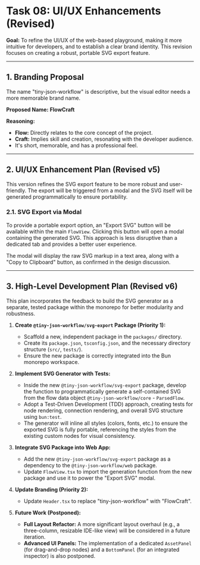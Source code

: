 # Task 08: UI/UX Enhancements (Revised)

**Goal:** To refine the UI/UX of the web-based playground, making it more intuitive for developers, and to establish a clear brand identity. This revision focuses on creating a robust, portable SVG export feature.

---

## 1. Branding Proposal

The name "tiny-json-workflow" is descriptive, but the visual editor needs a more memorable brand name.

**Proposed Name:** **FlowCraft**

**Reasoning:**

- **Flow:** Directly relates to the core concept of the project.
- **Craft:** Implies skill and creation, resonating with the developer audience.
- It's short, memorable, and has a professional feel.

---

## 2. UI/UX Enhancement Plan (Revised v5)

This version refines the SVG export feature to be more robust and user-friendly. The export will be triggered from a modal and the SVG itself will be generated programmatically to ensure portability.

### 2.1. SVG Export via Modal

To provide a portable export option, an "Export SVG" button will be available within the main `FlowView`. Clicking this button will open a modal containing the generated SVG. This approach is less disruptive than a dedicated tab and provides a better user experience.

The modal will display the raw SVG markup in a text area, along with a "Copy to Clipboard" button, as confirmed in the design discussion.

---

## 3. High-Level Development Plan (Revised v6)

This plan incorporates the feedback to build the SVG generator as a separate, tested package within the monorepo for better modularity and robustness.

1.  **Create `@tiny-json-workflow/svg-export` Package (Priority 1):**

    - Scaffold a new, independent package in the `packages/` directory.
    - Create its `package.json`, `tsconfig.json`, and the necessary directory structure (`src/`, `tests/`).
    - Ensure the new package is correctly integrated into the Bun monorepo workspace.

2.  **Implement SVG Generator with Tests:**

    - Inside the new `@tiny-json-workflow/svg-export` package, develop the function to programmatically generate a self-contained SVG from the flow data object `@tiny-json-workflow/core` - `ParsedFlow`.
    - Adopt a Test-Driven Development (TDD) approach, creating tests for node rendering, connection rendering, and overall SVG structure using `bun:test`.
    - The generator will inline all styles (colors, fonts, etc.) to ensure the exported SVG is fully portable, referencing the styles from the existing custom nodes for visual consistency.

3.  **Integrate SVG Package into Web App:**

    - Add the new `@tiny-json-workflow/svg-export` package as a dependency to the `@tiny-json-workflow/web` package.
    - Update `FlowView.tsx` to import the generation function from the new package and use it to power the "Export SVG" modal.

4.  **Update Branding (Priority 2):**

    - Update `Header.tsx` to replace "tiny-json-workflow" with "FlowCraft".

5.  **Future Work (Postponed):**
    - **Full Layout Refactor:** A more significant layout overhaul (e.g., a three-column, resizable IDE-like view) will be considered in a future iteration.
    - **Advanced UI Panels:** The implementation of a dedicated `AssetPanel` (for drag-and-drop nodes) and a `BottomPanel` (for an integrated inspector) is also postponed.
